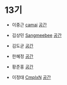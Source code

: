 # 13기

- 이중근 [camai](https://github.com/camai/)
[공간](https://github.com/StudyFork/GoogryAndroidArchitectureStudy/tree/master/class13/camai)

- 김상민 [Sangmeebee](https://github.com/Sangmeebee/)
[공간](https://github.com/StudyFork/GoogryAndroidArchitectureStudy/tree/master/class13/Sangmeebee)

- 김도균 [](https://github.com/)
[공간](https://github.com/StudyFork/GoogryAndroidArchitectureStudy/tree/master/class13/)

- 한혜정 [](https://github.com/)
[공간](https://github.com/StudyFork/GoogryAndroidArchitectureStudy/tree/master/class13/)

- 황준홍 [](https://github.com/)
[공간](https://github.com/StudyFork/GoogryAndroidArchitectureStudy/tree/master/class13/)

- 이정태 [CmplxN](https://github.com/CmplxN/)
[공간](https://github.com/StudyFork/GoogryAndroidArchitectureStudy/tree/master/class13/CmplxN)
